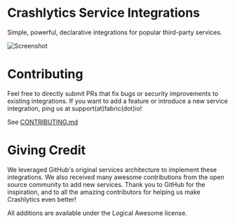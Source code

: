 # Crashlytics Service Integrations #

Simple, powerful, declarative integrations for popular third-party services.

![Screenshot](http://public.crashlytics.com.s3.amazonaws.com/fabric-services-readme-image.png)

# Contributing #

Feel free to directly submit PRs that fix bugs or security improvements to existing integrations.  If you want to add a feature or introduce a new service integration, ping us at support(at)fabric(dot)io!

See [CONTRIBUTING.md](https://github.com/crashlytics/crashlytics-services/blob/master/CONTRIBUTING.md)

# Giving Credit #

We leveraged GitHub's original services architecture to implement these integrations. We also received many awesome contributions from the open source community to add new services. Thank you to GitHub for the inspiration, and to all the amazing contributors for helping us make Crashlytics even better!

All additions are available under the Logical Awesome license.

